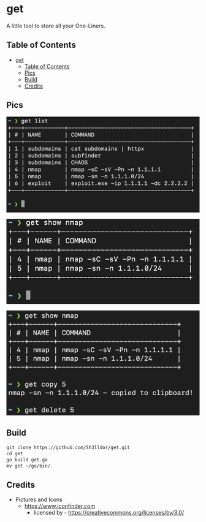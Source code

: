# get
A little tool to store all your One-Liners.

## Table of Contents
- [get](#get)
  - [Table of Contents](#table-of-contents)
  - [Pics](#pics)
  - [Build](#build)
  - [Credits](#credits)

## Pics
<p align="center">
  <img src="https://raw.githubusercontent.com/Sh3lldor/get/main/pics/list.png">
</p>

<p align="center">
  <img src="https://raw.githubusercontent.com/Sh3lldor/get/main/pics/show.png">
</p>

<p align="center">
  <img src="https://raw.githubusercontent.com/Sh3lldor/get/main/pics/delete.png">
</p>

## Build
```
git clone https://github.com/Sh3lldor/get.git
cd get
go build get.go
mv get ~/go/bin/.
```

## Credits
* Pictures and Icons
    * https://www.iconfinder.com
        * licensed by - https://creativecommons.org/licenses/by/3.0/